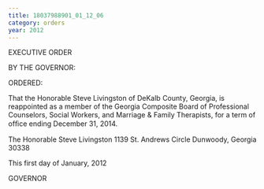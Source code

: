 ```yaml
---
title: 18037988901_01_12_06
category: orders
year: 2012
---
```

 

EXECUTIVE ORDER

BY THE GOVERNOR:

ORDERED:

That the Honorable Steve Livingston of DeKalb County, Georgia,
is reappointed as a member of the Georgia Composite Board of
Professional Counselors, Social Workers, and Marriage & Family
Therapists, for a term of ofﬁce ending December 31, 2014.

The Honorable Steve Livingston
1139 St. Andrews Circle
Dunwoody, Georgia 30338

This first day of January, 2012

       

GOVERNOR

